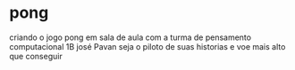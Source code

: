 # pong
criando o jogo pong em sala de aula com a turma de pensamento computacional 1B josé Pavan
seja o piloto de suas historias e voe mais alto que conseguir